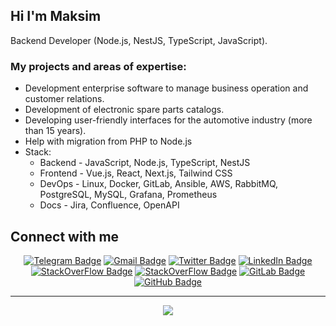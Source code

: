 ## Hi I'm Maksim

Backend Developer (Node.js, NestJS, TypeScript, JavaScript).

### My projects and areas of expertise:

* Development enterprise software to manage business operation and customer relations.
* Development of electronic spare parts catalogs.
* Developing user-friendly interfaces for the automotive industry (more than 15 years).
* Help with migration from PHP to Node.js
* Stack:
  * Backend - JavaScript, Node.js, TypeScript, NestJS
  * Frontend - Vue.js, React, Next.js, Tailwind CSS
  * DevOps - Linux, Docker, GitLab, Ansible, AWS, RabbitMQ, PostgreSQL, MySQL, Grafana, Prometheus
  * Docs - Jira, Confluence, OpenAPI

## Connect with me

<div align="center">

[![Telegram Badge](https://img.shields.io/badge/-Telegram-blue?style=flat&logo=Telegram&logoColor=white)](https://t.me/Maksim_Khitrov)
[![Gmail Badge](https://img.shields.io/badge/-Gmail-red?style=flat&logo=Gmail&logoColor=white)](mailto:khitrov.maks@gmail.com)
[![Twitter Badge](https://img.shields.io/badge/-Twitter-00acee?style=flat&logo=Twitter&logoColor=white)](https://twitter.com/KhitrovMaks)
[![LinkedIn Badge](https://img.shields.io/badge/-LinkedIn-0077B5?style=flat&logo=linkedin&logoColor=white)](https://www.linkedin.com/in/maksim-khitrov/)
[![StackOverFlow Badge](https://img.shields.io/badge/-stackoverflow-F28032?style=flat&logo=stackoverflow&logoColor=white)](https://stackoverflow.com/users/13474316/maksim-khitrov)
[![StackOverFlow Badge](https://img.shields.io/badge/-leetcode-F28032?style=flat&logo=leetcode)](https://leetcode.com/u/Maksim_Khitrov/)
[![GitLab Badge](https://img.shields.io/badge/-GitLab-330F63?style=flat&logo=gitlab&logoColor=white)](https://gitlab.com/khitrov.maks)
[![GitHub Badge](https://img.shields.io/badge/-GitHub-24292e?style=flat&logo=github&logoColor=white)](https://gitlab.com/khitrov.maks)

</div>

----

<div align="center">
<img src="https://komarev.com/ghpvc/?username=khitrovmaksim&style=flat-square" align="center" />
</div>
